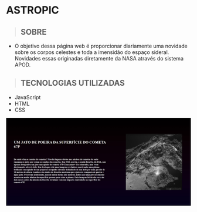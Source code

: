 # ASTROPIC
> ## SOBRE
  * O objetivo dessa página web é proporcionar diariamente uma novidade sobre os corpos celestes e toda a imensidão do espaço sideral. Novidades essas originadas diretamente da NASA através do sistema APOD.

> ## TECNOLOGIAS UTILIZADAS
  * JavaScript
  * HTML
  * CSS

![](images/print.jpeg)
